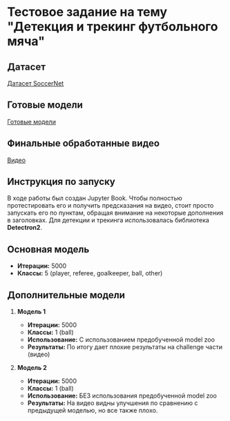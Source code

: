 # Тестовое задание на тему "Детекция и трекинг футбольного мяча" 

## Датасет
[Датасет SoccerNet](https://github.com/SoccerNet/sn-gamestate?tab=readme-ov-file#manual-downloading-of-soccernet-gamestate)

## Готовые модели
[Готовые модели](https://drive.google.com/drive/folders/1OjVZOkpxtzomTt7k5JNHmKylUlr5-jPO?usp=sharing)

## Финальные обработанные видео
[Видео](https://drive.google.com/drive/folders/1D29nDXVii0QpQhrRS-EG_Tt2sgi5dCuO?usp=sharing)

## Инструкция по запуску
В ходе работы был создан Jupyter Book. Чтобы полностью протестировать его и получить предсказания на видео, стоит просто запускать его по пунктам, обращая внимание на некоторые дополнения в заголовках. Для детекции и трекинга использовалась библиотека **Detectron2**. 

## Основная модель
- **Итерации:** 5000
- **Классы:** 5 (player, referee, goalkeeper, ball, other)

## Дополнительные модели
1. **Модель 1**
   - **Итерации:** 5000
   - **Классы:** 1 (ball)
   - **Использование:** С использованием предобученной model zoo
   - **Результаты:** По итогу дает плохие результаты на challenge части (видео)

2. **Модель 2**
   - **Итерации:** 5000
   - **Классы:** 1 (ball)
   - **Использование:** БЕЗ использования предобученной model zoo
   - **Результаты:** На видео видны улучшения по сравнению с предыдущей моделью, но все также плохо.

